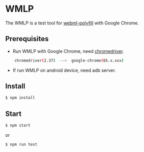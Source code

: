 # WMLP

The WMLP is a test tool for [webml-polyfill](https://github.com/intel/webml-polyfill) with Google Chrome.

## Prerequisites
* Run WMLP with Google Chrome, need [chromedriver](http://chromedriver.storage.googleapis.com/index.html).
```sh
    chromedriver(2.37)  -->  google-chrome(65.x.xxx)
```
* If run WMLP on android device, need adb server.

## Install

```sh
$ npm install
```

## Start

```sh
$ npm start
```

or

```sh
$ npm run test
```
